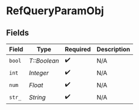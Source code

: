 # RefQueryParamObj


## Fields

| Field              | Type               | Required           | Description        |
| ------------------ | ------------------ | ------------------ | ------------------ |
| `bool`             | *T::Boolean*       | :heavy_check_mark: | N/A                |
| `int`              | *Integer*          | :heavy_check_mark: | N/A                |
| `num`              | *Float*            | :heavy_check_mark: | N/A                |
| `str_`             | *String*           | :heavy_check_mark: | N/A                |